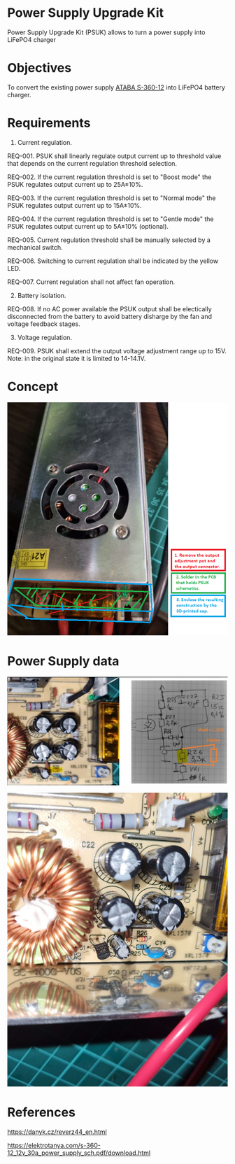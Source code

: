 # Power Supply Upgrade Kit

Power Supply Upgrade Kit (PSUK) allows to turn a power supply into LiFePO4 charger

# Objectives

To convert the existing power supply [ATABA S-360-12](https://prom.ua/ua/p1276775685-impulsnyj-blok-pitaniya.html) into LiFePO4 battery charger.


# Requirements

1. Current regulation.

REQ-001. PSUK shall linearly regulate output current up to threshold value that depends on the current regulation threshold selection.

REQ-002. If the current regulation threshold is set to "Boost mode" the PSUK regulates output current up to 25A±10%.

REQ-003. If the current regulation threshold is set to "Normal mode" the PSUK regulates output current up to 15A±10%.

REQ-004. If the current regulation threshold is set to "Gentle mode" the PSUK regulates output current up to 5A±10% (optional).

REQ-005. Current regulation threshold shall be manually selected by a mechanical switch.

REQ-006. Switching to current regulation shall be indicated by the yellow LED.

REQ-007. Current regulation shall not affect fan operation.

2. Battery isolation.

REQ-008. If no AC power available the PSUK output shall be electically disconnected from the battery to avoid battery disharge by the fan and voltage feedback stages.

3. Voltage regulation.

REQ-009. PSUK shall extend the output voltage adjustment range up to 15V. Note: in the original state it is limited to 14-14.1V.

# Concept

![PSUK concept](/doc/images/rework_concept.png)

# Power Supply data

![FB schematics reverse engineering](/doc/images/fb_sch.png)

![FB schematics reverse engineering](/doc/images/fb_sch2.png)

# References

https://danyk.cz/reverz44_en.html

https://elektrotanya.com/s-360-12_12v_30a_power_supply_sch.pdf/download.html
